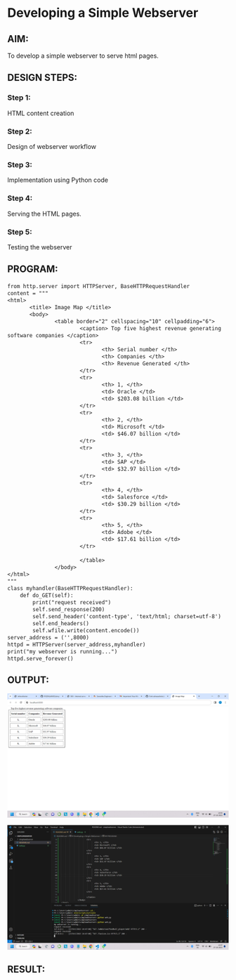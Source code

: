# Developing a Simple Webserver
## AIM:
To develop a simple webserver to serve html pages.

## DESIGN STEPS:
### Step 1: 
HTML content creation
### Step 2:
Design of webserver workflow
### Step 3:
Implementation using Python code
### Step 4:
Serving the HTML pages.
### Step 5:
Testing the webserver

## PROGRAM:
```
from http.server import HTTPServer, BaseHTTPRequestHandler
content = """
<html>
       <title> Image Map </title>
       <body>
               <table border="2" cellspacing="10" cellpadding="6">
                       <caption> Top five highest revenue generating software companies </caption>
                       <tr> 
                              <th> Serial number </th>
                              <th> Companies </th>
                              <th> Revenue Generated </th>
                       </tr>
                       <tr>
                              <th> 1, </th>
                              <td> Oracle </td>
                              <td> $203.08 billion </td>
                       </tr>
                       <tr> 
                              <th> 2, </th>
                              <td> Microsoft </td>
                              <td> $46.07 billion </td>
                       </tr>
                       <tr>
                              <th> 3, </th>
                              <td> SAP </td>
                              <td> $32.97 billion </td>
                       </tr>
                       <tr>
                              <th> 4, </th>
                              <td> Salesforce </td>
                              <td> $30.29 billion </td>
                       </tr>
                       <tr>
                              <th> 5, </th>
                              <td> Adobe </td>
                              <td> $17.61 billion </td>
                       </tr>

                       </table>
               </body>
</html>
"""
class myhandler(BaseHTTPRequestHandler):
    def do_GET(self):
        print("request received")
        self.send_response(200)
        self.send_header('content-type', 'text/html; charset=utf-8')
        self.end_headers()
        self.wfile.write(content.encode())
server_address = ('',8000)
httpd = HTTPServer(server_address,myhandler)
print("my webserver is running...")
httpd.serve_forever()
```

## OUTPUT:
![Alt text](<Screenshot (33).png>)

![Alt text](<Screenshot (35).png>)

## RESULT:
